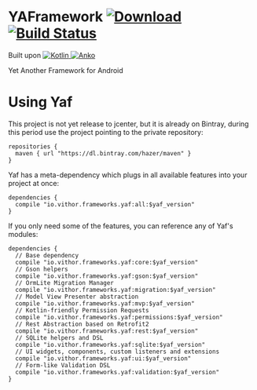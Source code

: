 # YAFramework [ ![Download](https://api.bintray.com/packages/hazer/maven/yaf/images/download.svg) ](https://bintray.com/hazer/maven/yaf/_latestVersion)[![Build Status](https://www.bitrise.io/app/4088ff7976b995e8/status.svg?token=V0Xvf2jmpBy443zHTsKhYw&branch=master)](https://www.bitrise.io/app/4088ff7976b995e8)

Built upon  [![Kotlin](https://img.shields.io/badge/kotlin-1.1.2--5-blue.svg)](http://kotlinlang.org)[ ![Anko](https://img.shields.io/badge/anko-0.9.1a-blue.svg) ](https://bintray.com/jetbrains/anko/anko/0.9.1a/link)

Yet Another Framework for Android

# Using Yaf
This project is not yet release to jcenter, but it is already on Bintray, during this period use the project pointing to the private repository:
```Gradle
repositories {
  maven { url "https://dl.bintray.com/hazer/maven" }
}
```

Yaf has a meta-dependency which plugs in all available features into your project at once:

```Gradle
dependencies {
  compile "io.vithor.frameworks.yaf:all:$yaf_version"
}
```

If you only need some of the features, you can reference any of Yaf's modules:
```Gradle
dependencies {
  // Base dependency
  compile "io.vithor.frameworks.yaf:core:$yaf_version"
  // Gson helpers
  compile "io.vithor.frameworks.yaf:gson:$yaf_version"
  // OrmLite Migration Manager
  compile "io.vithor.frameworks.yaf:migration:$yaf_version"
  // Model View Presenter abstraction
  compile "io.vithor.frameworks.yaf:mvp:$yaf_version"
  // Kotlin-friendly Permission Requests
  compile "io.vithor.frameworks.yaf:permissions:$yaf_version"
  // Rest Abstraction based on Retrofit2
  compile "io.vithor.frameworks.yaf:rest:$yaf_version"
  // SQLite helpers and DSL
  compile "io.vithor.frameworks.yaf:sqlite:$yaf_version"
  // UI widgets, components, custom listeners and extensions
  compile "io.vithor.frameworks.yaf:ui:$yaf_version"
  // Form-like Validation DSL
  compile "io.vithor.frameworks.yaf:validation:$yaf_version"
}
```
